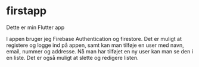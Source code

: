 # firstapp


Dette er min Flutter app

I appen bruger jeg Firebase Authentication og firestore.
Det er muligt at registere og logge ind på appen, samt kan man tilføje en user med navn, email, nummer og addresse.
Nå man har tilføjet en ny user kan man se den i en liste.
Det er også muligt at slette og redigere listen.
